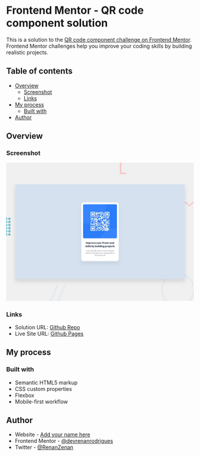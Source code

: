 # Frontend Mentor - QR code component solution

This is a solution to the [QR code component challenge on Frontend Mentor](https://www.frontendmentor.io/challenges/qr-code-component-iux_sIO_H). Frontend Mentor challenges help you improve your coding skills by building realistic projects. 

## Table of contents

- [Overview](#overview)
  - [Screenshot](#screenshot)
  - [Links](#links)
- [My process](#my-process)
  - [Built with](#built-with)
- [Author](#author)

## Overview

### Screenshot

![](./design/desktop-preview.jpg)

### Links

- Solution URL: [Github Repo](https://github.com/devrenanrodrigues/fem-qr-code-compinent)
- Live Site URL: [Github Pages](https://devrenanrodrigues.github.io/fem-qr-code-compinent/)

## My process

### Built with

- Semantic HTML5 markup
- CSS custom properties
- Flexbox
- Mobile-first workflow

## Author

- Website - [Add your name here](https://www.your-site.com)
- Frontend Mentor - [@devrenanrodrigues](https://www.frontendmentor.io/profile/devrenanrodrigues)
- Twitter - [@RenanZenan](https://twitter.com/RenanZenan)